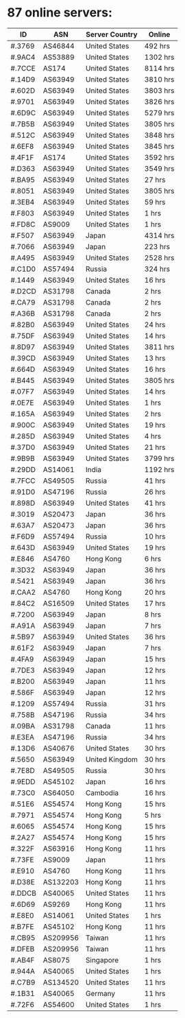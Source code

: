 # 87 online servers:

| ID | ASN | Server Country | Online |
| ------ | ------ | ------ | ------ |
| #.3769 | AS46844 | United States | 492 hrs |
| #.9AC4 | AS53889 | United States | 1302 hrs |
| #.7CCE | AS174 | United States | 8114 hrs |
| #.14D9 | AS63949 | United States | 3810 hrs |
| #.602D | AS63949 | United States | 3803 hrs |
| #.9701 | AS63949 | United States | 3826 hrs |
| #.6D9C | AS63949 | United States | 5279 hrs |
| #.7B5B | AS63949 | United States | 3805 hrs |
| #.512C | AS63949 | United States | 3848 hrs |
| #.6EF8 | AS63949 | United States | 3845 hrs |
| #.4F1F | AS174 | United States | 3592 hrs |
| #.D363 | AS63949 | United States | 3549 hrs |
| #.BA95 | AS63949 | United States | 27 hrs |
| #.8051 | AS63949 | United States | 3805 hrs |
| #.3EB4 | AS63949 | United States | 59 hrs |
| #.F803 | AS63949 | United States | 1 hrs |
| #.FD8C | AS9009 | United States | 1 hrs |
| #.F507 | AS63949 | Japan | 4314 hrs |
| #.7066 | AS63949 | Japan | 223 hrs |
| #.A495 | AS63949 | United States | 2528 hrs |
| #.C1D0 | AS57494 | Russia | 324 hrs |
| #.1449 | AS63949 | United States | 16 hrs |
| #.D2CD | AS31798 | Canada | 2 hrs |
| #.CA79 | AS31798 | Canada | 2 hrs |
| #.A36B | AS31798 | Canada | 2 hrs |
| #.82B0 | AS63949 | United States | 24 hrs |
| #.75DF | AS63949 | United States | 14 hrs |
| #.8D97 | AS63949 | United States | 3811 hrs |
| #.39CD | AS63949 | United States | 13 hrs |
| #.664D | AS63949 | United States | 16 hrs |
| #.B445 | AS63949 | United States | 3805 hrs |
| #.07F7 | AS63949 | United States | 14 hrs |
| #.0E7E | AS63949 | United States | 1 hrs |
| #.165A | AS63949 | United States | 2 hrs |
| #.900C | AS63949 | United States | 19 hrs |
| #.285D | AS63949 | United States | 4 hrs |
| #.37D0 | AS63949 | United States | 21 hrs |
| #.9B9B | AS63949 | United States | 3799 hrs |
| #.29DD | AS14061 | India | 1192 hrs |
| #.7FCC | AS49505 | Russia | 41 hrs |
| #.91D0 | AS47196 | Russia | 26 hrs |
| #.898D | AS63949 | United States | 41 hrs |
| #.3019 | AS20473 | Japan | 36 hrs |
| #.63A7 | AS20473 | Japan | 36 hrs |
| #.F6D9 | AS57494 | Russia | 10 hrs |
| #.643D | AS63949 | United States | 19 hrs |
| #.E846 | AS4760 | Hong Kong | 6 hrs |
| #.3D32 | AS63949 | Japan | 36 hrs |
| #.5421 | AS63949 | Japan | 36 hrs |
| #.CAA2 | AS4760 | Hong Kong | 20 hrs |
| #.84C2 | AS16509 | United States | 17 hrs |
| #.7200 | AS63949 | Japan | 8 hrs |
| #.A91A | AS63949 | Japan | 7 hrs |
| #.5B97 | AS63949 | United States | 36 hrs |
| #.61F2 | AS63949 | Japan | 7 hrs |
| #.4FA9 | AS63949 | Japan | 15 hrs |
| #.7DE3 | AS63949 | Japan | 12 hrs |
| #.B200 | AS63949 | Japan | 11 hrs |
| #.586F | AS63949 | Japan | 12 hrs |
| #.1209 | AS57494 | Russia | 31 hrs |
| #.758B | AS47196 | Russia | 34 hrs |
| #.09BA | AS31798 | Canada | 11 hrs |
| #.E3EA | AS47196 | Russia | 34 hrs |
| #.13D6 | AS40676 | United States | 30 hrs |
| #.5650 | AS63949 | United Kingdom | 30 hrs |
| #.7E8D | AS49505 | Russia | 30 hrs |
| #.9EDD | AS45102 | Japan | 16 hrs |
| #.73C0 | AS64050 | Cambodia | 16 hrs |
| #.51E6 | AS54574 | Hong Kong | 15 hrs |
| #.7971 | AS54574 | Hong Kong | 5 hrs |
| #.6065 | AS54574 | Hong Kong | 15 hrs |
| #.2A27 | AS54574 | Hong Kong | 15 hrs |
| #.322F | AS63916 | Hong Kong | 11 hrs |
| #.73FE | AS9009 | Japan | 11 hrs |
| #.E910 | AS4760 | Hong Kong | 11 hrs |
| #.D38E | AS132203 | Hong Kong | 11 hrs |
| #.DDCB | AS40065 | United States | 11 hrs |
| #.6D69 | AS9269 | Hong Kong | 11 hrs |
| #.E8E0 | AS14061 | United States | 1 hrs |
| #.B7FE | AS45102 | Hong Kong | 11 hrs |
| #.CB95 | AS209956 | Taiwan | 11 hrs |
| #.DFEB | AS209956 | Taiwan | 11 hrs |
| #.AB4F | AS8075 | Singapore | 1 hrs |
| #.944A | AS40065 | United States | 1 hrs |
| #.C7B9 | AS134520 | United States | 11 hrs |
| #.1B31 | AS40065 | Germany | 11 hrs |
| #.72F6 | AS54600 | United States | 1 hrs |

